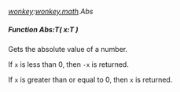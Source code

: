 _[wonkey](../../modules/wonkey/wonkey-module.md):[wonkey.math](../../modules/wonkey/wonkey-math.md).Abs_
##### Function Abs:T( x:T )
Gets the absolute value of a number.

If `x` is less than 0, then `-x` is returned.

If `x` is greater than or equal to 0, then `x` is returned.
